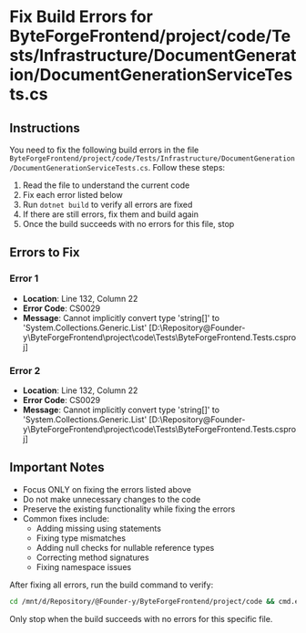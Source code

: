 # Fix Build Errors for ByteForgeFrontend/project/code/Tests/Infrastructure/DocumentGeneration/DocumentGenerationServiceTests.cs

## Instructions

You need to fix the following build errors in the file `ByteForgeFrontend/project/code/Tests/Infrastructure/DocumentGeneration/DocumentGenerationServiceTests.cs`. Follow these steps:

1. Read the file to understand the current code
2. Fix each error listed below
3. Run `dotnet build` to verify all errors are fixed
4. If there are still errors, fix them and build again
5. Once the build succeeds with no errors for this file, stop

## Errors to Fix

### Error 1
- **Location**: Line 132, Column 22
- **Error Code**: CS0029
- **Message**: Cannot implicitly convert type 'string[]' to 'System.Collections.Generic.List<string>' [D:\Repository\@Founder-y\ByteForgeFrontend\project\code\Tests\ByteForgeFrontend.Tests.csproj]

### Error 2
- **Location**: Line 132, Column 22
- **Error Code**: CS0029
- **Message**: Cannot implicitly convert type 'string[]' to 'System.Collections.Generic.List<string>' [D:\Repository\@Founder-y\ByteForgeFrontend\project\code\Tests\ByteForgeFrontend.Tests.csproj]

## Important Notes

- Focus ONLY on fixing the errors listed above
- Do not make unnecessary changes to the code
- Preserve the existing functionality while fixing the errors
- Common fixes include:
  - Adding missing using statements
  - Fixing type mismatches
  - Adding null checks for nullable reference types
  - Correcting method signatures
  - Fixing namespace issues

After fixing all errors, run the build command to verify:
```bash
cd /mnt/d/Repository/@Founder-y/ByteForgeFrontend/project/code && cmd.exe /c "dotnet build"
```

Only stop when the build succeeds with no errors for this specific file.
